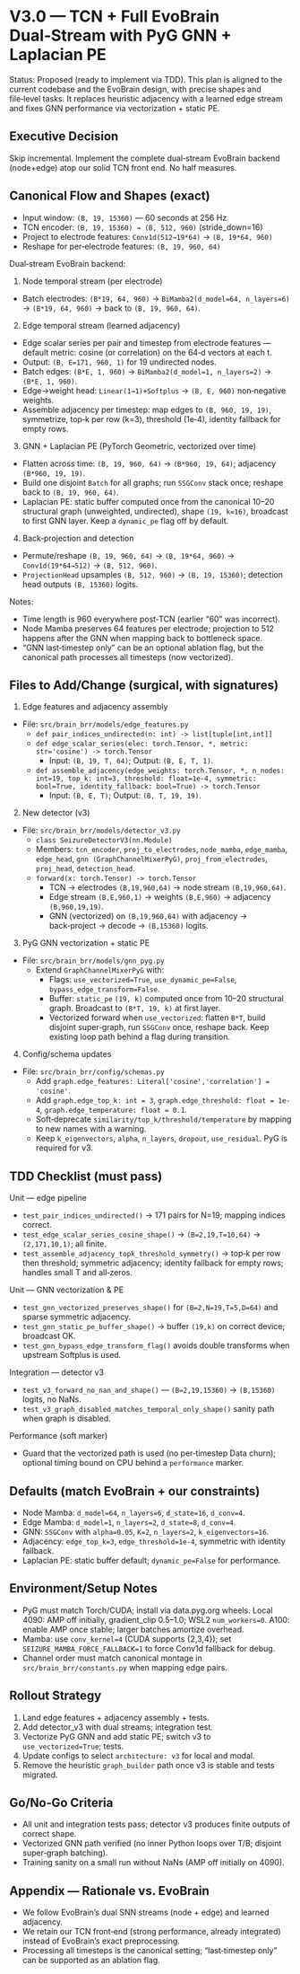 # V3.0 — TCN + Full EvoBrain Dual‑Stream with PyG GNN + Laplacian PE

Status: Proposed (ready to implement via TDD). This plan is aligned to the current codebase and the EvoBrain design, with precise shapes and file‑level tasks. It replaces heuristic adjacency with a learned edge stream and fixes GNN performance via vectorization + static PE.

## Executive Decision
Skip incremental. Implement the complete dual‑stream EvoBrain backend (node+edge) atop our solid TCN front end. No half measures.

## Canonical Flow and Shapes (exact)

- Input window: `(B, 19, 15360)` — 60 seconds at 256 Hz
- TCN encoder: `(B, 19, 15360) → (B, 512, 960)` (stride_down=16)
- Project to electrode features: `Conv1d(512→19*64)` → `(B, 19*64, 960)`
- Reshape for per‑electrode features: `(B, 19, 960, 64)`

Dual‑stream EvoBrain backend:

1) Node temporal stream (per electrode)
- Batch electrodes: `(B*19, 64, 960)` → `BiMamba2(d_model=64, n_layers=6)` → `(B*19, 64, 960)` → back to `(B, 19, 960, 64)`.

2) Edge temporal stream (learned adjacency)
- Edge scalar series per pair and timestep from electrode features — default metric: cosine (or correlation) on the 64‑d vectors at each t.
- Output: `(B, E=171, 960, 1)` for 19 undirected nodes.
- Batch edges: `(B*E, 1, 960)` → `BiMamba2(d_model=1, n_layers=2)` → `(B*E, 1, 960)`.
- Edge→weight head: `Linear(1→1)+Softplus` → `(B, E, 960)` non‑negative weights.
- Assemble adjacency per timestep: map edges to `(B, 960, 19, 19)`, symmetrize, top‑k per row (k=3), threshold (1e‑4), identity fallback for empty rows.

3) GNN + Laplacian PE (PyTorch Geometric, vectorized over time)
- Flatten across time: `(B, 19, 960, 64)` → `(B*960, 19, 64)`; adjacency `(B*960, 19, 19)`.
- Build one disjoint `Batch` for all graphs; run `SSGConv` stack once; reshape back to `(B, 19, 960, 64)`.
- Laplacian PE: static buffer computed once from the canonical 10–20 structural graph (unweighted, undirected), shape `(19, k=16)`, broadcast to first GNN layer. Keep a `dynamic_pe` flag off by default.

4) Back‑projection and detection
- Permute/reshape `(B, 19, 960, 64)` → `(B, 19*64, 960)` → `Conv1d(19*64→512)` → `(B, 512, 960)`.
- `ProjectionHead` upsamples `(B, 512, 960)` → `(B, 19, 15360)`; detection head outputs `(B, 15360)` logits.

Notes:
- Time length is 960 everywhere post‑TCN (earlier “60” was incorrect).
- Node Mamba preserves 64 features per electrode; projection to 512 happens after the GNN when mapping back to bottleneck space.
- “GNN last‑timestep only” can be an optional ablation flag, but the canonical path processes all timesteps (now vectorized).

## Files to Add/Change (surgical, with signatures)

1) Edge features and adjacency assembly
- File: `src/brain_brr/models/edge_features.py`
  - `def pair_indices_undirected(n: int) -> list[tuple[int,int]]`
  - `def edge_scalar_series(elec: torch.Tensor, *, metric: str='cosine') -> torch.Tensor`
    - Input: `(B, 19, T, 64)`; Output: `(B, E, T, 1)`.
  - `def assemble_adjacency(edge_weights: torch.Tensor, *, n_nodes: int=19, top_k: int=3, threshold: float=1e-4, symmetric: bool=True, identity_fallback: bool=True) -> torch.Tensor`
    - Input: `(B, E, T)`; Output: `(B, T, 19, 19)`.

2) New detector (v3)
- File: `src/brain_brr/models/detector_v3.py`
  - `class SeizureDetectorV3(nn.Module)`
  - Members: `tcn_encoder`, `proj_to_electrodes`, `node_mamba`, `edge_mamba`, `edge_head`, `gnn (GraphChannelMixerPyG)`, `proj_from_electrodes`, `proj_head`, `detection_head`.
  - `forward(x: torch.Tensor) -> torch.Tensor`
    - TCN → electrodes `(B,19,960,64)` → node stream `(B,19,960,64)`.
    - Edge stream `(B,E,960,1)` → weights `(B,E,960)` → adjacency `(B,960,19,19)`.
    - GNN (vectorized) on `(B,19,960,64)` with adjacency → back‑project → decode → `(B,15360)` logits.

3) PyG GNN vectorization + static PE
- File: `src/brain_brr/models/gnn_pyg.py`
  - Extend `GraphChannelMixerPyG` with:
    - Flags: `use_vectorized=True`, `use_dynamic_pe=False`, `bypass_edge_transform=False`.
    - Buffer: `static_pe` `(19, k)` computed once from 10–20 structural graph. Broadcast to `(B*T, 19, k)` at first layer.
    - Vectorized forward when `use_vectorized`: flatten `B*T`, build disjoint super‑graph, run `SSGConv` once, reshape back. Keep existing loop path behind a flag during transition.

4) Config/schema updates
- File: `src/brain_brr/config/schemas.py`
  - Add `graph.edge_features: Literal['cosine','correlation'] = 'cosine'`.
  - Add `graph.edge_top_k: int = 3`, `graph.edge_threshold: float = 1e-4`, `graph.edge_temperature: float = 0.1`.
  - Soft‑deprecate `similarity/top_k/threshold/temperature` by mapping to new names with a warning.
  - Keep `k_eigenvectors`, `alpha`, `n_layers`, `dropout`, `use_residual`. PyG is required for v3.

## TDD Checklist (must pass)

Unit — edge pipeline
- `test_pair_indices_undirected()` → 171 pairs for N=19; mapping indices correct.
- `test_edge_scalar_series_cosine_shape()` → `(B=2,19,T=10,64)` → `(2,171,10,1)`; all finite.
- `test_assemble_adjacency_topk_threshold_symmetry()` → top‑k per row then threshold; symmetric adjacency; identity fallback for empty rows; handles small T and all‑zeros.

Unit — GNN vectorization & PE
- `test_gnn_vectorized_preserves_shape()` for `(B=2,N=19,T=5,D=64)` and sparse symmetric adjacency.
- `test_gnn_static_pe_buffer_shape()` → buffer `(19,k)` on correct device; broadcast OK.
- `test_gnn_bypass_edge_transform_flag()` avoids double transforms when upstream Softplus is used.

Integration — detector v3
- `test_v3_forward_no_nan_and_shape()` — `(B=2,19,15360)` → `(B,15360)` logits, no NaNs.
- `test_v3_graph_disabled_matches_temporal_only_shape()` sanity path when graph is disabled.

Performance (soft marker)
- Guard that the vectorized path is used (no per‑timestep Data churn); optional timing bound on CPU behind a `performance` marker.

## Defaults (match EvoBrain + our constraints)
- Node Mamba: `d_model=64`, `n_layers=6`, `d_state=16`, `d_conv=4`.
- Edge Mamba: `d_model=1`, `n_layers=2`, `d_state=8`, `d_conv=4`.
- GNN: `SSGConv` with `alpha=0.05`, `K=2`, `n_layers=2`, `k_eigenvectors=16`.
- Adjacency: `edge_top_k=3`, `edge_threshold=1e-4`, symmetric with identity fallback.
- Laplacian PE: static buffer default; `dynamic_pe=False` for performance.

## Environment/Setup Notes
- PyG must match Torch/CUDA; install via data.pyg.org wheels. Local 4090: AMP off initially, gradient_clip 0.5–1.0; WSL2 `num_workers=0`. A100: enable AMP once stable; larger batches amortize overhead.
- Mamba: use `conv_kernel=4` (CUDA supports {2,3,4}); set `SEIZURE_MAMBA_FORCE_FALLBACK=1` to force Conv1d fallback for debug.
- Channel order must match canonical montage in `src/brain_brr/constants.py` when mapping edge pairs.

## Rollout Strategy
1) Land edge features + adjacency assembly + tests.
2) Add detector_v3 with dual streams; integration test.
3) Vectorize PyG GNN and add static PE; switch v3 to `use_vectorized=True`; tests.
4) Update configs to select `architecture: v3` for local and modal.
5) Remove the heuristic `graph_builder` path once v3 is stable and tests migrated.

## Go/No‑Go Criteria
- All unit and integration tests pass; detector v3 produces finite outputs of correct shape.
- Vectorized GNN path verified (no inner Python loops over T/B; disjoint super‑graph batching).
- Training sanity on a small run without NaNs (AMP off initially on 4090).

## Appendix — Rationale vs. EvoBrain
- We follow EvoBrain’s dual SNN streams (node + edge) and learned adjacency.
- We retain our TCN front‑end (strong performance, already integrated) instead of EvoBrain’s exact preprocessing.
- Processing all timesteps is the canonical setting; “last‑timestep only” can be supported as an ablation flag.

